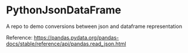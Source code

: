 # PythonJsonDataFrame
A repo to demo conversions between json and dataframe representation

Reference:
https://pandas.pydata.org/pandas-docs/stable/reference/api/pandas.read_json.html
